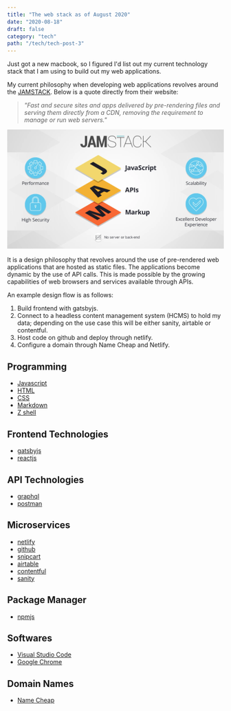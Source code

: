 ```yaml
---
title: "The web stack as of August 2020"
date: "2020-08-18"
draft: false
category: "tech"
path: "/tech/tech-post-3"
---
```


Just got a new macbook, so I figured I'd list out my current technology stack that I am using to build out my web applications.

My current philosophy when developing web applications revolves around the [JAMSTACK](https://jamstack.org/). Below is a quote directly from their website:

> _"Fast and secure sites and apps delivered by pre-rendering files and serving them directly from a CDN, removing the requirement to manage or run web servers."_

![pic](./jamstack.png)

It is a design philosophy that revolves around the use of pre-rendered web applications that are hosted as static files. The applications become dynamic by the use of API calls. This is made possible by the growing capabilities of web browsers and services available through APIs.

An example design flow is as follows:

1. Build frontend with gatsbyjs.
2. Connect to a headless content management system (HCMS) to hold my data; depending on the use case this will be either sanity, airtable or contentful.
3. Host code on github and deploy through netlify.
4. Configure a domain through Name Cheap and Netlify.

## Programming

- [Javascript](https://en.wikipedia.org/wiki/JavaScript)
- [HTML](https://en.wikipedia.org/wiki/HTML)
- [CSS](https://en.wikipedia.org/wiki/Cascading_Style_Sheets)
- [Markdown](https://en.wikipedia.org/wiki/Markdown)
- [Z shell](<https://en.wikipedia.org/wiki/Z_shell#:~:text=The%20Z%20shell%20(Zsh)%20is,Bash%2C%20ksh%2C%20and%20tcsh.>)

## Frontend Technologies

- [gatsbyjs](https://www.gatsbyjs.com/)
- [reactjs](https://reactjs.org/)

## API Technologies

- [graphql](https://graphql.org/)
- [postman](https://www.postman.com/)

## Microservices

- [netlify](https://www.netlify.com/)
- [github](https://github.com/)
- [snipcart](https://snipcart.com/)
- [airtable](https://airtable.com/)
- [contentful](https://www.contentful.com/)
- [sanity](https://www.sanity.io/)

## Package Manager

- [npmjs](https://www.npmjs.com/)

## Softwares

- [Visual Studio Code](https://code.visualstudio.com/)
- [Google Chrome](https://www.google.com/intl/en_ca/chrome/)

## Domain Names

- [Name Cheap](https://www.namecheap.com/)
